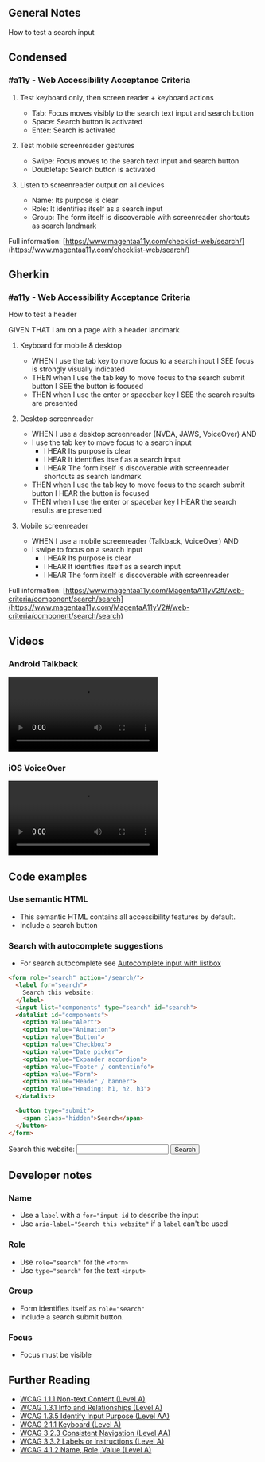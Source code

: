 ## General Notes

How to test a search input

## Condensed

### #a11y - Web Accessibility Acceptance Criteria

1. Test keyboard only, then screen reader + keyboard actions

   - Tab: Focus moves visibly to the search text input and search button
   - Space: Search button is activated
   - Enter: Search is activated

2. Test mobile screenreader gestures
   - Swipe: Focus moves to the search text input and search button
   - Doubletap: Search button is activated

3. Listen to screenreader output on all devices

   - Name: Its purpose is clear
   - Role: It identifies itself as a search input
   - Group: The form itself is discoverable with screenreader shortcuts as search landmark

Full information: [https://www.magentaa11y.com/checklist-web/search/](https://www.magentaa11y.com/checklist-web/search/)

## Gherkin

### #a11y - Web Accessibility Acceptance Criteria

How to test a header

GIVEN THAT I am on a page with a header landmark

1. Keyboard for mobile & desktop

   - WHEN I use the tab key to move focus to a search input I SEE focus is strongly visually indicated
   - THEN when I use the tab key to move focus to the search submit button I SEE the button is focused
   - THEN when I use the enter or spacebar key I SEE the search results are presented

2. Desktop screenreader

   - WHEN I use a desktop screenreader (NVDA, JAWS, VoiceOver) AND 
   - I use the tab key to move focus to a search input
      - I HEAR Its purpose is clear
      - I HEAR It identifies itself as a search input
      - I HEAR The form itself is discoverable with screenreader shortcuts as search landmark
   - THEN when I use the tab key to move focus to the search submit button I HEAR the button is focused
   - THEN when I use the enter or spacebar key I HEAR the search results are presented

3. Mobile screenreader

   - WHEN I use a mobile screenreader (Talkback, VoiceOver) AND
   - I swipe to focus on a search input
      - I HEAR Its purpose is clear
      - I HEAR It identifies itself as a search input
      - I HEAR The form itself is discoverable with screenreader


Full information: [https://www.magentaa11y.com/MagentaA11yV2#/web-criteria/component/search/search](https://www.magentaa11y.com/MagentaA11yV2#/web-criteria/component/search/search)


## Videos

### Android Talkback

<video controls>
  <source src="media/video/web/search/search-android.mp4" type="video/webm">
  Your browser does not support the video tag.
</video>

### iOS VoiceOver

<video controls>
  <source src="media/video/web/search/search-ios.mp4" type="video/webm">
  Your browser does not support the video tag.
</video>

## Code examples
### Use semantic HTML

- This semantic HTML contains all accessibility features by default. 
- Include a search button

### Search with autocomplete suggestions

- For search autocomplete see [Autocomplete input with listbox](/checklist-web/listbox-autocomplete/)

```html
<form role="search" action="/search/">
  <label for="search">
    Search this website:
  </label>
  <input list="components" type="search" id="search">
  <datalist id="components"> 
    <option value="Alert"> 
    <option value="Animation"> 
    <option value="Button"> 
    <option value="Checkbox">
    <option value="Date picker">
    <option value="Expander accordion">
    <option value="Footer / contentinfo">
    <option value="Form">
    <option value="Header / banner">
    <option value="Heading: h1, h2, h3">
  </datalist>

  <button type="submit">
    <span class="hidden">Search</span>
  </button>
</form>
```

<!-- Something funky is up with the search button here and I can't figure it out. It is submitting on focus when not using VoiceOver.  -->
<example>
   <form role="search" action="/search/">
      <label for="search" class="hidden-visually">
         Search this website:
      </label>
      <input list="components" type="search" id="search">
      <datalist id="components"> 
         <option value="Alert"> 
         <option value="Animation"> 
         <option value="Button"> 
         <option value="Checkbox">
         <option value="Date picker">
         <option value="Expander accordion">
         <option value="Footer / contentinfo">
         <option value="Form">
         <option value="Header / banner">
         <option value="Heading: h1, h2, h3">
      </datalist>
      <button>
         <span class="hidden-visually">Search</span>
      </button>
   </form>
</example>

## Developer notes

### Name
- Use a `label` with a `for="input-id` to describe the input
- Use `aria-label="Search this website"` if a `label` can't be used

### Role
- Use `role="search"` for the `<form>`
- Use `type="search"` for the text `<input>`

### Group
- Form identifies itself as `role="search"` 
- Include a search submit button.

### Focus
- Focus must be visible

## Further Reading
- [WCAG 1.1.1 Non-text Content (Level A)](https://www.w3.org/WAI/WCAG22/Understanding/non-text-content.html)
- [WCAG 1.3.1 Info and Relationships (Level A)](https://www.w3.org/WAI/WCAG22/Understanding/info-and-relationships.html)
- [WCAG 1.3.5 Identify Input Purpose (Level AA)](https://www.w3.org/WAI/WCAG22/Understanding/identify-input-purpose)
- [WCAG 2.1.1 Keyboard (Level A)](https://www.w3.org/WAI/WCAG22/Understanding/keyboard.html)
- [WCAG 3.2.3 Consistent Navigation (Level AA)](https://www.w3.org/WAI/WCAG22/Understanding/consistent-navigation.html)
- [WCAG 3.3.2 Labels or Instructions (Level A)](https://www.w3.org/WAI/WCAG22/Understanding/labels-or-instructions.html)
- [WCAG 4.1.2 Name, Role, Value (Level A)](https://www.w3.org/WAI/WCAG22/Understanding/name-role-value)